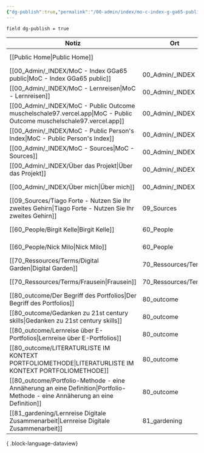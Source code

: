 ```yaml
---
{"dg-publish":true,"permalink":"/00-admin/index/mo-c-index-g-ga65-public/","tags":["class/index"],"noteIcon":"","created":"2023-11-05"}
---
```



`field dg-publish = true`

| Notiz                                                                                                                            | Ort                 | Erstellt          |
| -------------------------------------------------------------------------------------------------------------------------------- | ------------------- | ----------------- |
| [[Public Home\|Public Home]]                                                                                                  |                     | November 05, 2023 |
| [[00_Admin/_INDEX/MoC - Index GGa65 public\|MoC - Index GGa65 public]]                                                        | 00_Admin/_INDEX     | November 05, 2023 |
| [[00_Admin/_INDEX/MoC - Lernreisen\|MoC - Lernreisen]]                                                                        | 00_Admin/_INDEX     | October 20, 2023  |
| [[00_Admin/_INDEX/MoC - Public Outcome muschelschale97.vercel.app\|MoC - Public Outcome muschelschale97.vercel.app]]          | 00_Admin/_INDEX     | November 07, 2023 |
| [[00_Admin/_INDEX/MoC - Public Person's Index\|MoC - Public Person's Index]]                                                  | 00_Admin/_INDEX     | November 06, 2023 |
| [[00_Admin/_INDEX/MoC - Sources\|MoC - Sources]]                                                                              | 00_Admin/_INDEX     | October 13, 2023  |
| [[00_Admin/_INDEX/Über das Projekt\|Über das Projekt]]                                                                        | 00_Admin/_INDEX     | November 05, 2023 |
| [[00_Admin/_INDEX/Über mich\|Über mich]]                                                                                      | 00_Admin/_INDEX     | November 05, 2023 |
| [[09_Sources/Tiago Forte - Nutzen Sie Ihr zweites Gehirn\|Tiago Forte - Nutzen Sie Ihr zweites Gehirn]]                       | 09_Sources          | November 06, 2023 |
| [[60_People/Birgit Kelle\|Birgit Kelle]]                                                                                      | 60_People           | November 06, 2023 |
| [[60_People/Nick Milo\|Nick Milo]]                                                                                            | 60_People           | May 11, 2023      |
| [[70_Ressources/Terms/Digital Garden\|Digital Garden]]                                                                        | 70_Ressources/Terms | November 06, 2023 |
| [[70_Ressources/Terms/Frausein\|Frausein]]                                                                                    | 70_Ressources/Terms | November 06, 2023 |
| [[80_outcome/Der Begriff des Portfolios\|Der Begriff des Portfolios]]                                                         | 80_outcome          | October 15, 2023  |
| [[80_outcome/Gedanken zu 21st century skills\|Gedanken zu 21st century skills]]                                               | 80_outcome          | April 15, 2023    |
| [[80_outcome/Lernreise über E-Portfolios\|Lernreise über E-Portfolios]]                                                       | 80_outcome          | October 15, 2023  |
| [[80_outcome/LITERATURLISTE IM KONTEXT PORTFOLIOMETHODE\|LITERATURLISTE IM KONTEXT PORTFOLIOMETHODE]]                         | 80_outcome          | October 15, 2023  |
| [[80_outcome/Portfolio-Methode - eine Annäherung an eine Definition\|Portfolio-Methode - eine Annäherung an eine Definition]] | 80_outcome          | October 15, 2023  |
| [[81_gardening/Lernreise Digitale Zusammenarbeit\|Lernreise Digitale Zusammenarbeit]]                                         | 81_gardening        | November 05, 2023 |

{ .block-language-dataview}
